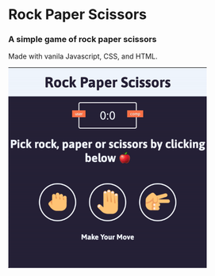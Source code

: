 # Rock Paper Scissors

### A simple game of rock paper scissors

Made with vanila Javascript, CSS, and HTML.

<img src="gif/rock-paper-scissors.gif" width="400px">
